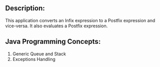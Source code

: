 ## Description:
This application converts an Infix expression to a Postfix expression and vice-versa. It also evaluates a Postfix expression.

## Java Programming Concepts:
1. Generic Queue and Stack
2. Exceptions Handling

